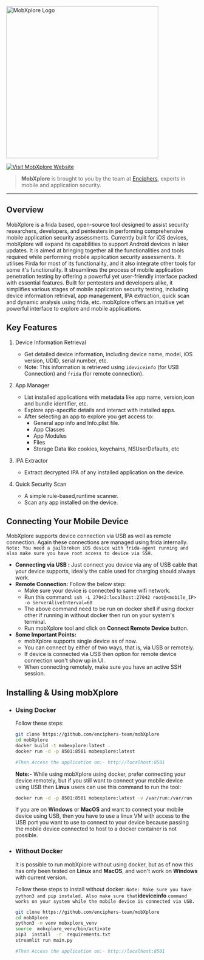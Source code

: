 <img src="https://enciphers-team.github.io/mobXplore-website/assets/logo.webp" alt="MobXplore Logo" width="400" />

[![Visit MobXplore Website](https://img.shields.io/badge/Visit%20Website-MobXplore-blue?style=for-the-badge)](https://mobxplore.com)  
> **MobXplore** is brought to you by the team at [Enciphers](https://enciphers.com), experts in mobile and application security.

---

## Overview

MobXplore is a frida based, open-source tool designed to assist security researchers, developers, and pentesters in performing comprehensive mobile application security assessments. Currently built for iOS devices, mobXplore will expand its capabilities to support Android devices in later updates. It is aimed at bringing together all the functionalities and tools required while performing mobile application security assessments. It utilises Firda for most of its functionality, and it also integrate other tools for some it's functionality. It streamlines the process of mobile application penetration testing by offering a powerful yet user-friendly interface packed with essential features. Built for pentesters and developers alike, it simplifies various stages of mobile application security testing, including device information retrieval, app management, IPA extraction, quick scan and dynamic analysis using frida, etc. mobXplore offers an intuitive yet powerful interface to explore and mobile applications.

## Key Features

1. Device Information Retrieval
	- Get detailed device information, including device name, model, iOS version, UDID, serial number, etc.
	- Note: This information is retrieved using `ideviceinfo` (for USB Connection) and `frida` (for remote connection).

2. App Manager
	- List installed applications with metadata like app name, version,icon and bundle identifier, etc.
	- Explore app-specific details and interact with installed apps.
	- After selecting an app to explore you get access to:
		- General app info and Info.plist file.
		- App Classes
		- App Modules
		- Files
		- Storage Data like cookies, keychains, NSUserDefaults, etc

3. IPA Extractor
	- Extract decrypted IPA of any installed application on the device.

4. Quick Security Scan
	- A simple rule-based,runtime scanner.
	- Scan any app installed on the device.

## Connecting Your Mobile Device

MobXplore supports device connection via USB as well as remote connection. Again these connections are managed using frida internally.
`Note: You need a jailbroken iOS device with frida-agent running and also make sure you have root access to device via SSH.`
- **Connecting via USB :** Just connect you device via any of USB cable that your device supports, ideally the cable used for charging should always work.
- **Remote Connection:** Follow the below step:
	- Make sure your device is connected to same wifi network.
	- Run this command: `ssh -L 27042:localhost:27042 root@<mobile_IP> -o ServerAliveInterval=60` 
	- The above command need to be run on docker shell if using docker other if running in without docker then run on your system's terminal.
	- Run mobXplore tool and click on **Connect Remote Device** button.
- **Some Important Points:**
	- mobXplore supports single device  as of now.
	- You can connect by either of two ways, that is, via USB or remotely. 
	- If device is connected via USB then option for remote device connection won't show up in UI.
	- When connecting remotely, make sure you have an active SSH session.

## Installing & Using mobXplore
- ### Using Docker
	
	Follow these steps:
	```bash
	git clone https://github.com/enciphers-team/mobXplore
	cd mobXplore
	docker build -t mobexplore:latest . 
	docker run -d -p 8501:8501 mobexplore:latest
	
	#Then Access the application on:- http://localhost:8501
	```
	**Note:-** While using mobXplore using docker, prefer connecting your device remotely, but if you still want to connect your mobile device using USB then **Linux** users can use this command to run the tool:
	```bash
	docker run -d -p 8501:8501 mobexplore:latest -v /var/run:/var/run
	```
	If you are on **Windows** or **MacOS**	and want to connect your mobile device using USB, then you have to use a linux VM with access to the USB port you want to use to connect to your device because passing the mobile device connected to host to a docker container is not possible.

- ### Without Docker
	 It is possible to run mobXplore without using docker, but as of now this has only been tested on **Linux** and **MacOS**, and won't work on **Windows** with current version.
	 
	 Follow these steps to install without docker:
`Note: Make sure you have python3 and pip instaled. Also make sure that`**ideviceinfo** `command works on your system while the mobile device is connected via USB.`
	```bash
	git clone https://github.com/enciphers-team/mobXplore
	cd mobXplore
	python3 -m venv mobxplore_venv
	source  mobxplore_venv/bin/activate
	pip3  install  -r  requirements.txt
	streamlit run main.py
	
	#Then Access the application on:- http://localhost:8501
	```
